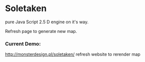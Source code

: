 # Soletaken
pure Java Script 2.5 D engine on it's way.

Refresh page to generate new map.

### Current Demo:
http://monsterdesign.pl/soletaken/
refresh website to rerender map
